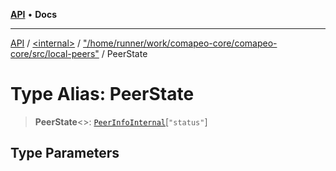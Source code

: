 [**API**](../../../../README.md) • **Docs**

***

[API](../../../../README.md) / [\<internal\>](../../../README.md) / ["/home/runner/work/comapeo-core/comapeo-core/src/local-peers"](../README.md) / PeerState

# Type Alias: PeerState

> **PeerState**\<\>: [`PeerInfoInternal`](PeerInfoInternal.md)\[`"status"`\]

## Type Parameters
